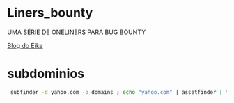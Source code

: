 # Liners_bounty
UMA SÉRIE DE ONELINERS PARA BUG BOUNTY

[Blog do Eike](https://ei7hacker.blogspot.com/)

# subdominios
```bash
 subfinder -d yahoo.com -o domains ; echo "yahoo.com" | assetfinder | tee -a domains ; wait ; cat domains | anew subs
```
